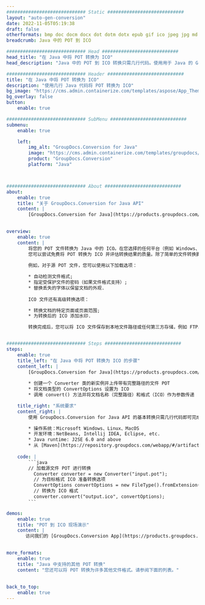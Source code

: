 ```yaml
---
############################# Static ############################
layout: "auto-gen-conversion"
date: 2022-11-05T05:19:38
draft: false
otherformats: bmp doc docm docx dot dotm dotx epub gif ico jpeg jpg md odt ott pdf png psd rtf tex tif tiff txt xps
breadcrumb: Java 中的 POT 到 ICO

############################# Head ############################
head_title: "在 Java 中将 POT 转换为 ICO"
head_description: "Java 中的 POT 到 ICO 转换只需几行代码。使用用于 Java 的 GroupDocs 文档转换 API 转换 160 多种文件格式"

############################# Header ############################
title: "在 Java 中将 POT 转换为 ICO"
description: "使用几行 Java 代码将 POT 转换为 ICO"
bg_image: "https://cms.admin.containerize.com/templates/aspose/App_Themes/V3/images/bg/header1.png"
bg_overlay: false
button:
    enable: true

############################# SubMenu ############################
submenu:
    enable: true

    left:
        img_alt: "GroupDocs.Conversion for Java"
        image: "https://cms.admin.containerize.com/templates/groupdocs/images/product-logos/90x90-noborder/groupdocs-conversion-java.png"
        product: "GroupDocs.Conversion"
        platform: "Java"



############################# About ############################
about:
    enable: true
    title: "关于 GroupDocs.Conversion for Java API"
    content: |
        [GroupDocs.Conversion for Java](https://products.groupdocs.com/conversion/java/) 是一种高级文件格式转换 API，用于在 Microsoft Office、OpenDocument、PDF、HTML、电子邮件、CAD 等流行图像和文档格式之间进行转换。只需几行代码即可完成更多工作。本机 API 会自动检测原始文档的格式，并提供许多选项来自定义转换后的文档。除了从文档中提取信息的功能外，它还默认支持将转换结果缓存到本地磁盘。但是，任何类型的缓存存储都可以通过实施适当的接口来支持 - Amazon S3、Dropbox、Google Drive、Windows Azure、Reddis 或任何其他接口。
    

overview:
    enable: true
    content: |
        将您的 POT 文件转换为 Java 中的 ICO。在您选择的任何平台（例如 Windows、Linux、macOS）上，只需几行 Java 代码。
        您可以尝试免费将 POT 转换为 ICO 并评估转换结果的质量。除了简单的文件转换脚本外，您还可以尝试更复杂的选项来加载 POT 源文件并存储 ICO 输出。 
        
        例如，对于源 POT 文件，您可以使用以下加载选项：

        * 自动检测文件格式;
        * 指定受保护文件的密码（如果文件格式支持）;
        * 替换丢失的字体以保留文档的外观.
        
        ICO 文件还有高级转换选项：

        * 转换文档的特定页面或页面范围;
        * 为转换后的 ICO 添加水印.

        转换完成后，您可以将 ICO 文件保存到本地文件路径或任何第三方存储，例如 FTP、Amazon S3、Google Drive、Dropbox 等。请注意 - 转换 POT到 ICO，您不需要安装任何额外的软件，例如 MS Office、Open Office、Adobe Acrobat Reader 等。


############################# Steps ############################
steps:
    enable: true
    title_left: "在 Java 中将 POT 转换为 ICO 的步骤"
    content_left: |
        [GroupDocs.Conversion for Java](https://products.groupdocs.com/conversion/java/) 允许开发人员使用几行代码轻松地将 POT 文件转换为 ICO。
        
        * 创建一个 Converter 类的新实例并上传带有完整路径的文件 POT
        * 将文档类型的 ConvertOptions 设置为 ICO
        * 调用 convert() 方法并将文档名称（完整路径）和格式（ICO）作为参数传递

    title_right: "系统要求"
    content_right: |
        使用 GroupDocs.Conversion for Java API 的基本转换只需几行代码即可完成。所有主要平台和操作系统都支持我们的 API。在执行以下代码之前，请确保您的系统上安装了以下先决条件。

        * 操作系统：Microsoft Windows、Linux、MacOS
        * 开发环境：NetBeans, Intellij IDEA, Eclipse, etc.
        * Java runtime: J2SE 6.0 and above
        * 从 [Maven](https://repository.groupdocs.com/webapp/#/artifacts/browse/tree/General/repo/com/groupdocs/groupdocs-conversion) 获取最新的 GroupDocs.Conversion for Java
         
    code: |
        ```java    
        // 加载源文件 POT 进行转换
          Converter converter = new Converter("input.pot");
          // 为目标格式 ICO 准备转换选项
          ConvertOptions convertOptions = new FileType().fromExtension("ico").getConvertOptions();
          // 转换为 ICO 格式
          converter.convert("output.ico", convertOptions);
        ```

demos:
    enable: true
    title: "POT 到 ICO 现场演示"
    content: |
       访问我们的 [GroupDocs.Conversion App](https://products.groupdocs.app/conversion/family) 网站并立即尝试 POT 到 ICO 转换。免费演示具有以下好处
          

more_formats:
    enable: true
    title: "Java 中支持的其他 POT 转换"
    content: "您还可以将 POT 转换为许多其他文件格式。请参阅下面的列表。"
       
       
back_to_top:
    enable: true
---
```

